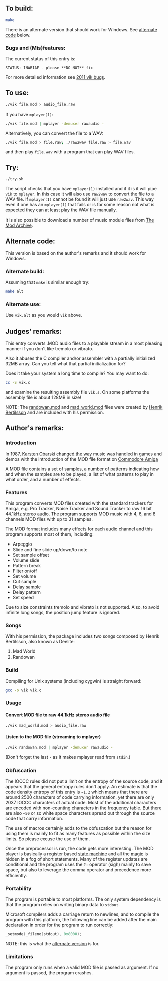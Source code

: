 ## To build:

```sh
make
```

There is an alternate version that should work for Windows. See [alternate
code](#alternate-code) below.


### Bugs and (Mis)features:

The current status of this entry is:

```
STATUS: INABIAF - please **DO NOT** fix
```

For more detailed information see [2011 vik bugs](../../bugs.html#2011_vik).


## To use:

```sh
./vik file.mod > audio_file.raw
```

If you have `mplayer(1)`:


```sh
./vik file.mod | mplayer -demuxer rawaudio -
```

Alternatively, you can convert the file to a WAV:

```sh
./vik file.mod > file.raw; ./raw2wav file.raw > file.wav
```

and then play `file.wav` with a program that can play WAV files.


## Try:

```sh
./try.sh
```

The script checks that you have `mplayer(1)` installed and if it is it will pipe
`vik` to `mplayer`. In this case it will also use `raw2wav` to convert the file
to a WAV file. If `mplayer(1)` cannot be found it will just use `raw2wav`. This
way even if one has an `mplayer(1)` that fails or is for some reason not what is
expected they can at least play the WAV file manually.

It is also possible to download a number of music module files from [The Mod
Archive](http://modarchive.org).


## Alternate code:

This version is based on the author's remarks and it should work for Windows.


### Alternate build:

Assuming that `make` is similar enough try:

```sh
make alt
```


### Alternate use:

Use `vik.alt` as you would `vik` above.


## Judges' remarks:

This entry converts .MOD audio files to a playable stream
in a most pleasing manner if you don't like tremolo or vibrato.

Also it abuses the C compiler and/or assembler with a partially
initialized 32MB array. Can you tell what that partial
initialization for?

Does it take your system a long time to compile?  You may want to do:

```sh
cc -S vik.c
```

and examine the resulting assembly file `vik.s`.  On some platforms
the assembly file is about 128MB in size!

NOTE: The [randowan.mod](randowan.mod) and [mad_world.mod](mad_world.mod) files were
created by [Henrik Bertilsson](http://www.translucentboy.com) and are included
with his permission.


## Author's remarks:

### Introduction

In 1987, [Karsten
Obarski](http://www.vgmpf.com/Wiki/index.php?title=Karsten_Obarski) [changed the
way](https://en.wikipedia.org/wiki/Ultimate_Soundtracker) music was handled in games and
demos with the introduction of the MOD file format on [Commodore
Amiga](https://en.wikipedia.org/wiki/Amiga)

A MOD file contains a set of samples, a number of patterns indicating how and
when the samples are to be played, a list of what patterns to play in what
order, and a number of effects.


### Features

This program converts MOD files created  with the standard trackers for
Amiga, e.g. Pro Tracker, Noise Tracker and Sound Tracker to raw 16 bit
44.1kHz stereo audio. The program supports MOD music with 4, 6, and 8
channels MOD files with up to 31 samples.

The MOD format includes many effects for each audio channel and this
program supports most of them, including:

* Arpeggio
* Slide and fine slide up/down/to note
* Set sample offset
* Volume slide
* Pattern break
* Filter on/off
* Set volume
* Cut sample
* Delay sample
* Delay pattern
* Set speed

Due to size constraints tremolo and vibrato is not supported. Also, to
avoid infinite long songs, the position jump feature is ignored.


### Songs

With his permission, the package includes two songs composed by Henrik
Bertilsson, also known as Deelite:

1. Mad World
2. Randowan


### Build

Compiling for Unix systems (including cygwin) is straight forward:

```sh
gcc -o vik vik.c
```

### Usage


#### Convert MOD file to raw 44.1kHz stereo audio file

```sh
./vik mad_world.mod > audio_file.raw
```

#### Listen to the MOD file (streaming to mplayer)

```sh
./vik randowan.mod | mplayer -demuxer rawaudio -
```

(Don't forget the last `-` as it makes mplayer read from `stdin`.)


### Obfuscation

The IOCCC rules did not put a limit on the entropy of the source code,
and it appears that the general entropy rules don't apply. An estimate
is that the code density entropy of this entry is `~1.2` which means that
there are around 2500 characters of code carrying information, yet there
are only 2037 IOCCC characters of actual code. Most of the additional
characters are encoded with non-counting characters in the frequency
table. But there are also `~50` or so white space characters spread out
through the source code that carry information.

The use of macros certainly adds to the obfuscation but the reason for
using them is mainly to fit as many features as possible within the size
limits. So please excuse the use of them.

Once the preprocessor is run, the code gets more interesting. The MOD player is
basically a register based [state
machine](https://en.wikipedia.org/wiki/Finite-state_machine) and all the
[magic][] is hidden in a fog of short statements. Many of the register updates
are conditional and the program uses the `?:` operator (sigh) mainly to save
space, but also to leverage the comma operator and precedence more efficiently.


[magic]: https://en.wikipedia.org/wiki/Magic_(programming)#Variants


### Portability

The program is portable to most platforms. The only system dependency is
that the program relies on writing binary data to `stdout`.

Microsoft compilers adds a carriage return to newlines, and to compile
the program with this platform, the following line can be added after
the main declaration in order for the program to run correctly:

```c
_setmode(_fileno(stdout), 0x8000);
```

NOTE: this is what the [alternate version](#alternate-code) is for.


### Limitations

The program only runs when a valid MOD file is passed as argument. If
no argument is passed, the program crashes.


<!--

    Copyright © 1984-2024 by Landon Curt Noll. All Rights Reserved.

    You are free to share and adapt this file under the terms of this license:

	Creative Commons Attribution-ShareAlike 4.0 International (CC BY-SA 4.0)

    For more information, see:

	https://creativecommons.org/licenses/by-sa/4.0/

-->
